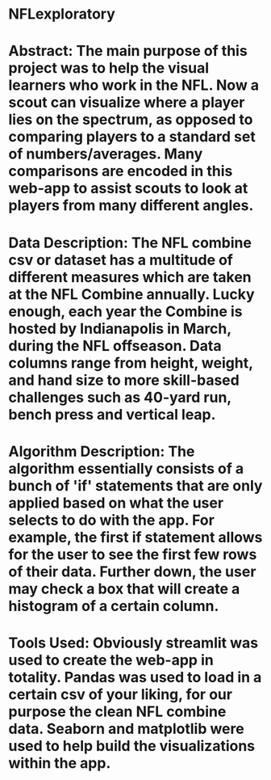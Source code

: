 # NFLexploratory
# Abstract: The main purpose of this project was to help the visual learners who work in the NFL. Now a scout can visualize where a player lies on the spectrum, as opposed to comparing players to a standard set of numbers/averages.  Many comparisons are encoded in this web-app to assist scouts to look at players from many different angles.
# Data Description: The NFL combine csv or dataset has a multitude of different measures which are taken at the NFL Combine annually.  Lucky enough, each year the Combine is hosted by Indianapolis in March, during the NFL offseason.  Data columns range from height, weight, and hand size to more skill-based challenges such as 40-yard run, bench press and vertical leap.
# Algorithm Description: The algorithm essentially consists of a bunch of 'if' statements that are only applied based on what the user selects to do with the app.  For example, the first if statement allows for the user to see the first few rows of their data.  Further down, the user may check a box that will create a histogram of a certain column.
# Tools Used: Obviously streamlit was used to create the web-app in totality.  Pandas was used to load in a certain csv of your liking, for our purpose the clean NFL combine data.  Seaborn and matplotlib were used to help build the visualizations within the app. 
